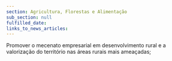 ```yaml
---
section: Agricultura, Florestas e Alimentação
sub_section: null
fulfilled_date:
links_to_news_articles:
---
```


Promover o mecenato empresarial em desenvolvimento rural e a valorização do território nas áreas rurais mais ameaçadas;
